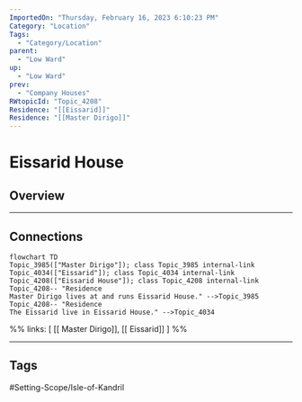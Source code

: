 ```yaml
---
ImportedOn: "Thursday, February 16, 2023 6:10:23 PM"
Category: "Location"
Tags:
  - "Category/Location"
parent:
  - "Low Ward"
up:
  - "Low Ward"
prev:
  - "Company Houses"
RWtopicId: "Topic_4208"
Residence: "[[Eissarid]]"
Residence: "[[Master Dirigo]]"
---
```

# Eissarid House
## Overview
---
## Connections
```mermaid
flowchart TD
Topic_3985(["Master Dirigo"]); class Topic_3985 internal-link
Topic_4034(["Eissarid"]); class Topic_4034 internal-link
Topic_4208(["Eissarid House"]); class Topic_4208 internal-link
Topic_4208-- "Residence
Master Dirigo lives at and runs Eissarid House." -->Topic_3985
Topic_4208-- "Residence
The Eissarid live in Eissarid House." -->Topic_4034
```
%%
links: [ [[ Master Dirigo]], [[ Eissarid]] ]
%%


---
## Tags
#Setting-Scope/Isle-of-Kandril

